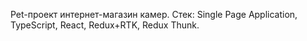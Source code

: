 Pet-проект интернет-магазин камер.
Стек: Single Page Application, TypeScript, React, Redux+RTK, Redux Thunk.
